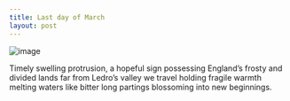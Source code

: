 ```yaml
---
title: Last day of March
layout: post
---
```

![image](/assets/images/last_day_march.jpeg)

Timely swelling protrusion,
a hopeful sign
possessing England’s frosty and divided lands
far from Ledro’s valley we travel
holding fragile warmth
melting waters like bitter long partings 
blossoming into new
beginnings.